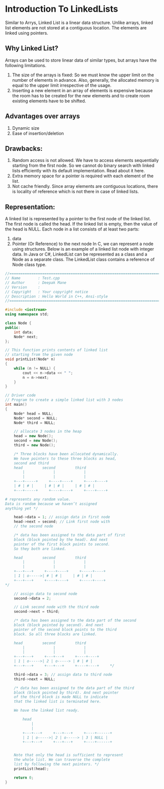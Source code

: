 # Introduction To LinkedLists

Similar to Arrys, Linked List is a linear data structure. 
Unlike arrays, linked list elements are not stored at a contiguous location.
The elements are linked using pointers.

## Why Linked List?
Arrays can be used to store linear data of similar types, but arrays have the following limitations.
1. The size of the arrays is fixed: So we must know the upper limit on the number of elements in advance. Also, generally, the allocated memory is equal to the upper limit irrespective of the usage.
2. Inserting a new element in an array of elements is expensive because the room has to be created for the new elements and to create room existing elements have to be shifted.

## Advantages over arrays
1. Dynamic size
1. Ease of insertion/deletion

## Drawbacks:
1. Random access is not allowed. We have to access elements sequentially starting from the first node. So we cannot do binary search with linked lists efficiently with its default implementation. Read about it here.
1. Extra memory space for a pointer is required with each element of the list.
1. Not cache friendly. Since array elements are contiguous locations, there is locality of reference which is not there in case of linked lists.

## Representation:
A linked list is represented by a pointer to the first node of the linked list. The first node is called the head. If the linked list is empty, then the value of the head is NULL.
Each node in a list consists of at least two parts:
1. data
1. Pointer (Or Reference) to the next node
In C, we can represent a node using structures. Below is an example of a linked list node with integer data.
In Java or C#, LinkedList can be represented as a class and a Node as a separate class. The LinkedList class contains a reference of Node class type.

```cpp
//============================================================================
// Name        : Test.cpp
// Author      : Deepak Mane
// Version     :
// Copyright   : Your copyright notice
// Description : Hello World in C++, Ansi-style
//============================================================================

#include <iostream>
using namespace std;

class Node {
public:
    int data;
    Node* next;
};

// This function prints contents of linked list
// starting from the given node
void printList(Node* n)
{
    while (n != NULL) {
        cout << n->data << " ";
        n = n->next;
    }
}

// Driver code
// Program to create a simple linked list with 3 nodes
int main()
{
    Node* head = NULL;
    Node* second = NULL;
    Node* third = NULL;

    // allocate 3 nodes in the heap
    head = new Node();
    second = new Node();
    third = new Node();

    /* Three blocks have been allocated dynamically.
    We have pointers to these three blocks as head,
    second and third
    head         second         third
        |             |             |
        |             |             |
    +---+-----+     +----+----+     +----+----+
    | # | # |     | # | # |     | # | # |
    +---+-----+     +----+----+     +----+----+

# represents any random value.
Data is random because we haven’t assigned
anything yet */

    head->data = 1; // assign data in first node
    head->next = second; // Link first node with
    // the second node

    /* data has been assigned to the data part of first
    block (block pointed by the head). And next
    pointer of the first block points to second.
    So they both are linked.

    head         second         third
        |             |             |
        |             |             |
    +---+---+     +----+----+     +-----+----+
    | 1 | o----->| # | # |     | # | # |
    +---+---+     +----+----+     +-----+----+
*/

    // assign data to second node
    second->data = 2;

    // Link second node with the third node
    second->next = third;

    /* data has been assigned to the data part of the second
    block (block pointed by second). And next
    pointer of the second block points to the third
    block. So all three blocks are linked.

    head         second         third
        |             |             |
        |             |             |
    +---+---+     +---+---+     +----+----+
    | 1 | o----->| 2 | o-----> | # | # |
    +---+---+     +---+---+     +----+----+     */

    third->data = 3; // assign data to third node
    third->next = NULL;

    /* data has been assigned to the data part of the third
    block (block pointed by third). And next pointer
    of the third block is made NULL to indicate
    that the linked list is terminated here.

    We have the linked list ready.

        head
            |
            |
        +---+---+     +---+---+     +----+------+
        | 1 | o----->| 2 | o-----> | 3 | NULL |
        +---+---+     +---+---+     +----+------+


    Note that only the head is sufficient to represent
    the whole list. We can traverse the complete
    list by following the next pointers. */
    printList(head);

    return 0;
}

```

